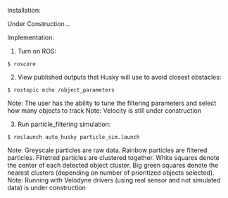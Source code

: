 Installation:

Under Construction...

Implementation:

1. Turn on ROS:
```console	
$ roscore
```
2. View published outputs that Husky will use to avoid closest obstacles:
```console	
$ rostopic echo /object_parameters
```
Note: The user has the ability to tune the filtering parameters and select how many objects to track
Note: Velocity is still under construction

3. Run particle_filtering simulation:
```console	
$ roslaunch auto_husky particle_sim.launch
```
Note: Greyscale particles are raw data. Rainbow particles are filtered particles. Filtetred particles are clustered together. White squares denote the center of each detected object cluster. Big green squares denote the nearest clusters (depending on number of prioritized objects selected).
Note: Running with Velodyne drivers (using real sensor and not simulated data) is under construction
